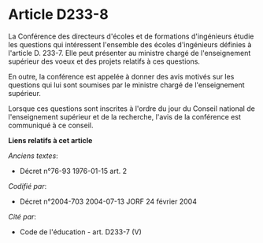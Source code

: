 # Article D233-8

La Conférence des directeurs d'écoles et de formations d'ingénieurs étudie les questions qui intéressent l'ensemble des
écoles d'ingénieurs définies à l'article D. 233-7. Elle peut présenter au ministre chargé de l'enseignement supérieur des
voeux et des projets relatifs à ces questions.

En outre, la conférence est appelée à donner des avis motivés sur les questions qui lui sont soumises par le ministre chargé
de l'enseignement supérieur.

Lorsque ces questions sont inscrites à l'ordre du jour du Conseil national de l'enseignement supérieur et de la recherche,
l'avis de la conférence est communiqué à ce conseil.

**Liens relatifs à cet article**

_Anciens textes_:

  - Décret n°76-93 1976-01-15 art. 2

_Codifié par_:

  - Décret n°2004-703 2004-07-13 JORF 24 février 2004

_Cité par_:

  - Code de l'éducation - art. D233-7 (V)
